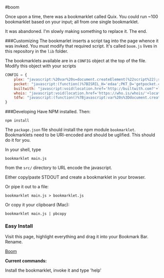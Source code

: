 #boom

Once upon a time, there was a bookmarklet called Quix. You could run ~100 bookmarklet based on your input; all from one single bookmarklet.

It was abandoned. I'm slowly making something to replace it. The end.

###Customizing
The bookmarlet inserts a script tag into the page whence it was invked. You must modify that required script. It's called `boom.js` lives in this repository in the `lib` folder.

The bookmarklets available are in a `CONFIG` object at the top of the file. Modify this object with your scripts

```js
CONFIG = {
    plex: "javascript:%20var%20s=document.createElement(%22script%22);s.type=%22text/javascript%22;s.src=%22https://my.plexapp.com/queue/bookmarklet_payload?uid=819f10b976818604%22;var%20h=document.getElementsByTagName(%22head%22)%5B0%5D;h.appendChild(s);void(0);",
    pocket: "javascript:(function()%7BISRIL_H='edaa';PKT_D='getpocket.com';ISRIL_SCRIPT=document.createElement('SCRIPT');ISRIL_SCRIPT.type='text/javascript';ISRIL_SCRIPT.src='http://'+PKT_D+'/b/r.js';document.getElementsByTagName('head')%5B0%5D.appendChild(ISRIL_SCRIPT)%7D)();",
    builtwith: "javascript:void(location.href='http://builtwith.com?'+location.href)",
    whois: "javascript:void(location.href='https://who.is/whois/'+location.host)",
    tdfw: "javascript:(function()%7Bjavascript:var%20s%3Ddocument.createElement(%27script%27)%3Bs.setAttribute(%27src%27,%27https://nthitz.github.io/turndownforwhatjs/tdfw.js%27)%3Bdocument.body.appendChild(s)%3B%7D)()%3B"
}
```

###Developing
Have NPM installed. Then: 

`npm install`

The `package.json` file should install the npm module `bookmarklet`.  
Bookmarklets need to be URI-encoded and should be uglified. This should do it for you.  

In your shell, type 

```shell
bookmarklet main.js
```

from the `src/` directory to URL encode the javascript.

Either copy/paste STDOUT and create a bookmarklet in your browser.

Or pipe it out to a file:

```shell
bookmarklet main.js > bookmarklet.js
```

Or copy it your clipboard (Mac):

```shell
bookmarklet main.js | pbcopy
```

### Easy Install

Visit this page, highlight everything and drag it into your Bookmark Bar. Rename.

[Boom](https://raw.githubusercontent.com/audibleblink/boom/master/src/bookmarklet.js)


__Current commands:__

Install the bookmarklet, invoke it and type 'help'
